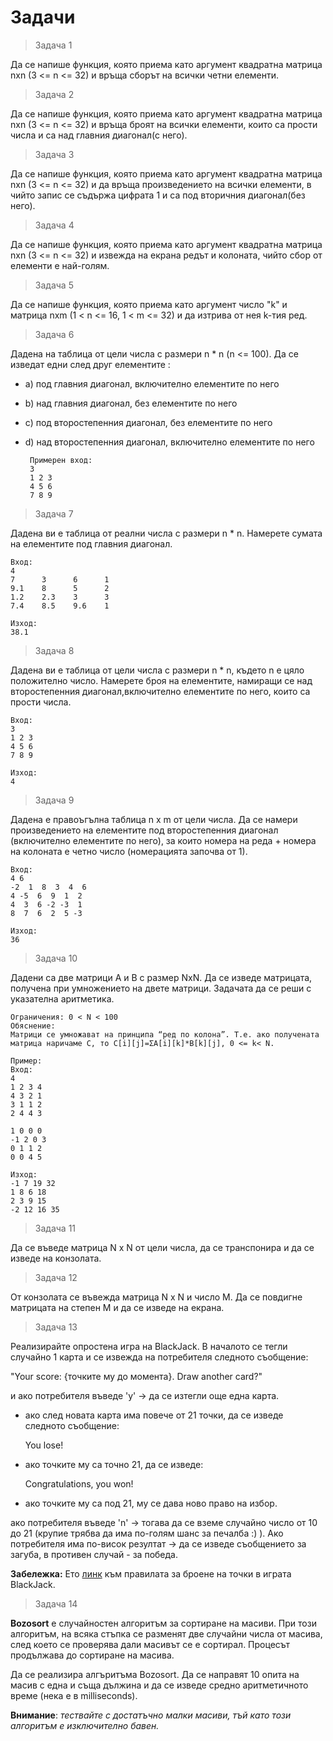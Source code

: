 # Задачи

> Задача 1

Да се напише функция, която приема като аргумент квадратна матрица nxn (3 <= n <= 32) и връща сборът на всички четни елементи.

> Задача 2

Да се напише функция, която приема като аргумент квадратна матрица nxn (3 <= n <= 32) и връща броят на всички елементи, които са прости числа и са над главния диагонал(с него).

> Задача 3

Да се напише функция, която приема като аргумент квадратна матрица nxn (3 <= n <= 32) и да връща произведението на всички елементи, в чийто запис се съдържа цифрата 1 и са под вторичния диагонал(без него).

> Задача 4

Да се напише функция, която приема като аргумент квадратна матрица nxn (3 <= n <= 32) и извежда на екрана редът и колоната, чийто сбор от елементи е най-голям.

> Задача 5

Да се напише функция, която приема като аргумент число "k" и матрица nxm (1 < n <= 16, 1 < m <= 32) и да изтрива от нея k-тия ред.

> Задача 6

Дадена на таблица от цели числа с размери n * n (n <= 100). Да се изведат едни след друг елементите :
 - a) под главния диагонал, включително елементите по него
 - b) над главния диагонал, без елементите по него
 - c) под второстепенния диагонал, без елементите по него
 - d) над второстепенния диагонал, включително елементите по него

        Примерен вход:
        3 
        1 2 3
        4 5 6
        7 8 9

> Задача 7

Дадена ви е таблица от реални числа с размери n * n. Намерете сумата на елементите под главния диагонал.
    
    Вход:
    4
    7      3      6      1
    9.1    8      5      2
    1.2    2.3    3      3
    7.4    8.5    9.6    1

    Изход:
    38.1

> Задача 8

Дадена ви е таблица от цели числа с размери n * n, където n е цяло положително число. Намерете броя на елементите, намиращи се над второстепенния диагонал,включително елементите по него, които са прости числа.

    Вход: 
    3
    1 2 3
    4 5 6
    7 8 9

    Изход:
    4

> Задача 9

Дадена е правоъгълна таблица n x m от цели числа. Да се намери произведението на елементите под второстепенния диагонал (включително елементите по него), за които номера на реда + номера на колоната е четно число (номерацията започва от 1).
    
    Вход:
    4 6
    -2  1  8  3  4  6
    4 -5  6  9  1  2
    4  3  6 -2 -3  1
    8  7  6  2  5 -3

    Изход:
    36

> Задача 10

Дадени са две матрици A и B с размер NxN. Да се изведе матрицата, получена при умножението на двете матрици. Задачата да се реши с указателна аритметика.
	
    Ограничения: 0 < N < 100
	Обяснение:
    Матрици се умножават на принципа “ред по колона”. Т.е. ако получената матрица наричаме C, то C[i][j]=ΣA[i][k]*B[k][j], 0 <= k< N.

	Пример:
	Вход:
	4
	1 2 3 4
	4 3 2 1
	3 1 1 2
	2 4 4 3
	
	1 0 0 0 
	-1 2 0 3
	0 1 1 2
	0 0 4 5

    Изход:
    -1 7 19 32 
    1 8 6 18 
    2 3 9 15 
    -2 12 16 35 

> Задача 11

Да се въведе матрица N x N от цели числа, да се транспонира и да се изведе на конзолата.

> Задача 12

От конзолата се въвежда матрица N x N и число M. Да се повдигне матрицата на степен M и да се изведе на екрана.

> Задача 13

Реализирайте опростена игра на BlackJack. В началото се тегли случайно 1 карта и се извежда на потребителя следното съобщение:

"Your score: {точките му до момента}. Draw another card?"

и ако потребителя въведе 'y' -> да се изтегли още една карта.

 - ако след новата карта има повече от 21 точки, да се изведе следното съобщение:

    You lose!
    
 - ако точките му са точно 21, да се изведе:

    Congratulations, you won!

 - ако точките му са под 21, му се дава ново право на избор.

ако потребителя въведе 'n' -> тогава да се вземе случайно число от 10 до 21 (крупие трябва да има по-голям шанс за печалба :) ). Ако потребителя има по-висок резултат -> да се изведе съобщението за загуба, в противен случай - за победа.

**Забележка:** Ето [линк](https://bgpoker.net/rules/blackjack) към правилата за броене на точки в играта BlackJack.

> Задача 14

**Bozosort** е случайностен алгоритъм за сортиране на масиви. При този алгоритъм, на всяка стъпка се разменят две случайни числа от масива, след което се проверява дали масивът се е сортирал. Процесът продължава до сортиране на масива.

Да се реализира алгъритъма Bozosort. Да се направят 10 опита на масив с една и съща дължина и да се изведе средно аритметичното време (нека е в milliseconds).

**Внимание**: *тествайте с достатъчно малки масиви, тъй като този алгоритъм е изключително бавен.*